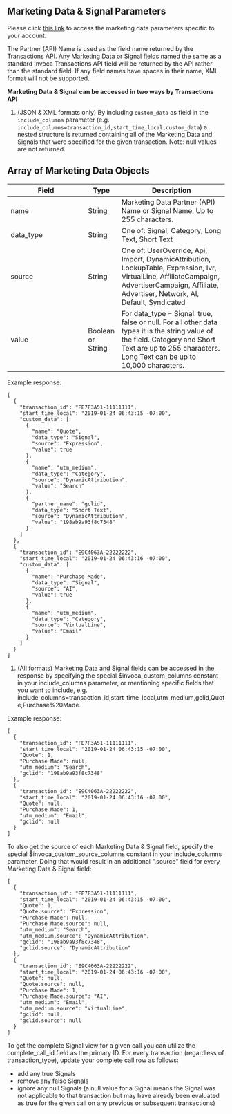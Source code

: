 ## Marketing Data & Signal Parameters


Please click [this
link](https://www2.invoca.net/customer_data_dictionary/home) to access
the marketing data parameters specific to your account.

The Partner (API) Name is used as the field name returned by the
Transactions API. Any Marketing Data or Signal fields named the same as
a standard Invoca Transactions API field will be returned by the API
rather than the standard field. If any field names have spaces in their
name, XML format will not be supported.

**Marketing Data & Signal can be accessed in two ways by Transactions
API**

1.  (JSON & XML formats only) By including <code>custom_data</code> as field in the <code>include_columns</code> parameter (e.g. <code>include_columns=transaction_id,start_time_local,custom_data</code>)
    a nested structure is returned containing all of the Marketing Data
    and Signals that were specified for the given transaction. Note:
    null values are not returned.

## Array of Marketing Data Objects

<table>
<colgroup>
<col style="width: 38%" />
<col style="width: 10%" />
<col style="width: 51%" />
</colgroup>
<thead>
<tr class="header">
<th>Field</th>
<th>Type</th>
<th>Description</th>
</tr>
</thead>
<tbody>
<tr class="odd">
<td>name</td>
<td>String</td>
<td>Marketing Data Partner (API) Name or Signal Name. Up to 255 characters.</td>
</tr>
<tr class="even">
<td>data_type</td>
<td>String</td>
<td>One of: Signal, Category, Long Text, Short Text</td>
</tr>
<tr class="odd">
<td>source</td>
<td>String</td>
<td>One of: UserOverride, Api, Import, DynamicAttribution, LookupTable, Expression, Ivr, VirtualLine, AffiliateCampaign, AdvertiserCampaign, Affiliate, Advertiser, Network, AI, Default, Syndicated</td>
</tr>
<tr class="even">
<td>value</td>
<td>Boolean or String</td>
<td>For data_type = Signal: true, false or null. For all other data types it is the string value of the field. Category and Short Text are up to 255 characters. Long Text can be up to 10,000 characters.</td>
</tr>
</tbody>
</table>

Example response:

    [
      {
        "transaction_id": "FE7F3A51-11111111",
        "start_time_local": "2019-01-24 06:43:15 -07:00",
        "custom_data": [
          {
            "name": "Quote",
            "data_type": "Signal",
            "source": "Expression",
            "value": true
          },
          {
            "name": "utm_medium",
            "data_type": "Category",
            "source": "DynamicAttribution",
            "value": "Search"
          },
          {
            "partner_name": "gclid",
            "data_type": "Short Text",
            "source": "DynamicAttribution",
            "value": "198ab9a93f8c7348"
          }
        ]
      },
      {
        "transaction_id": "E9C4063A-22222222",
        "start_time_local": "2019-01-24 06:43:16 -07:00",
        "custom_data": [
          {
            "name": "Purchase Made",
            "data_type": "Signal",
            "source": "AI",
            "value": true
          },
          {
            "name": "utm_medium",
            "data_type": "Category",
            "source": "VirtualLine",
            "value": "Email"
          }
        ]
      }
    ]

1.  (All formats) Marketing Data and Signal fields can be accessed in
    the response by specifying the special <span
    class="title-ref">$invoca\_custom\_columns</span> constant in your
    <span class="title-ref">include\_columns</span> parameter, or
    mentioning specific fields that you want to include, e.g. <span
    class="title-ref">include\_columns=transaction\_id,start\_time\_local,utm\_medium,gclid,Quote,Purchase%20Made</span>.

Example response:

    [
      {
        "transaction_id": "FE7F3A51-11111111",
        "start_time_local": "2019-01-24 06:43:15 -07:00",
        "Quote": 1,
        "Purchase Made": null,
        "utm_medium": "Search",
        "gclid": "198ab9a93f8c7348"
      },
      {
        "transaction_id": "E9C4063A-22222222",
        "start_time_local": "2019-01-24 06:43:16 -07:00",
        "Quote": null,
        "Purchase Made": 1,
        "utm_medium": "Email",
        "gclid": null
      }
    ]

To also get the source of each Marketing Data & Signal field, specify
the special <span
class="title-ref">$invoca\_custom\_source\_columns</span> constant in
your <span class="title-ref">include\_columns</span> parameter. Doing
that would result in an additional ".source" field for every Marketing
Data & Signal field:

    [
      {
        "transaction_id": "FE7F3A51-11111111",
        "start_time_local": "2019-01-24 06:43:15 -07:00",
        "Quote": 1,
        "Quote.source": "Expression",
        "Purchase Made": null,
        "Purchase Made.source": null,
        "utm_medium": "Search",
        "utm_medium.source": "DynamicAttribution",
        "gclid": "198ab9a93f8c7348",
        "gclid.source": "DynamicAttribution"
      },
      {
        "transaction_id": "E9C4063A-22222222",
        "start_time_local": "2019-01-24 06:43:16 -07:00",
        "Quote": null,
        "Quote.source": null,
        "Purchase Made": 1,
        "Purchase Made.source": "AI",
        "utm_medium": "Email",
        "utm_medium.source": "VirtualLine",
        "gclid": null,
        "gclid.source": null
      }
    ]

To get the complete Signal view for a given call you can utilize the
<span class="title-ref">complete\_call\_id</span> field as the primary
ID. For every transaction (regardless of <span
class="title-ref">transaction\_type</span>), update your complete call
row as follows:

-   add any true Signals
-   remove any false Signals
-   ignore any null Signals (a null value for a Signal means the Signal
    was not applicable to that transaction but may have already been
    evaluated as true for the given call on any previous or subsequent
    transactions)
